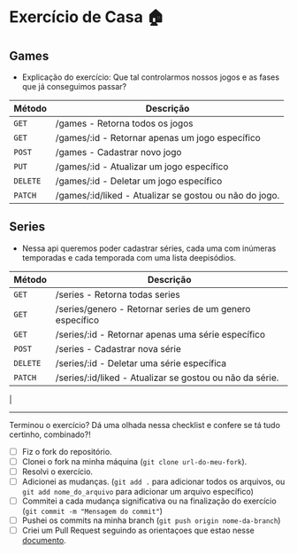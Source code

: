 # Exercício de Casa 🏠 

## Games

- Explicação do exercício: Que tal controlarmos nossos jogos e as fases
que já conseguimos passar?

| Método |  Descrição|
| --------- | ----------- |
| `GET` | /games - Retorna todos os jogos | ok
| `GET` | /games/:id - Retornar apenas um jogo específico | ok
| `POST` | /games - Cadastrar novo jogo | ok
| `PUT` | /games/:id - Atualizar um jogo específico | ok
| `DELETE` | /games/:id - Deletar um jogo específico | ok
| `PATCH` | /games/:id/liked - Atualizar se gostou ou não do jogo. | ok

## Series

- Nessa api queremos poder cadastrar séries, cada uma com inúmeras temporadas e cada
temporada com uma lista deepisódios.

| Método |  Descrição|
| --------- | ----------- |
| `GET` | /series - Retorna todas series|
| `GET` | /series/genero - Retornar series de um genero específico|
| `GET` | /series/:id - Retornar apenas uma série específico |
| `POST` | /series - Cadastrar nova série |
| `DELETE` | /series/:id - Deletar uma série específica |
| `PATCH` | /series/:id/liked - Atualizar se gostou ou não da série.
 |

---

Terminou o exercício? Dá uma olhada nessa checklist e confere se tá tudo certinho, combinado?!

- [ ] Fiz o fork do repositório.
- [ ] Clonei o fork na minha máquina (`git clone url-do-meu-fork`).
- [ ] Resolvi o exercício.
- [ ] Adicionei as mudanças. (`git add .` para adicionar todos os arquivos, ou `git add nome_do_arquivo` para adicionar um arquivo específico)
- [ ] Commitei a cada mudança significativa ou na finalização do exercício (`git commit -m "Mensagem do commit"`)
- [ ] Pushei os commits na minha branch (`git push origin nome-da-branch`)
- [ ] Criei um Pull Request seguindo as orientaçoes que estao nesse [documento](https://github.com/mflilian/repo-example/blob/main/exercicios/para-casa/instrucoes-pull-request.md).
